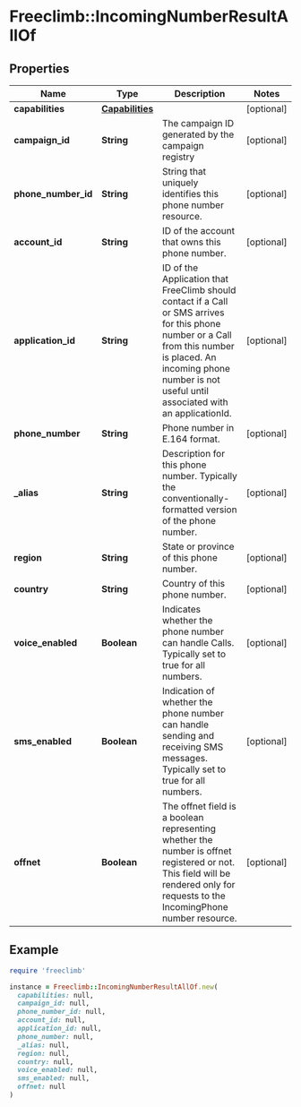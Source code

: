 # Freeclimb::IncomingNumberResultAllOf

## Properties

| Name | Type | Description | Notes |
| ---- | ---- | ----------- | ----- |
| **capabilities** | [**Capabilities**](Capabilities.md) |  | [optional] |
| **campaign_id** | **String** | The campaign ID generated by the campaign registry | [optional] |
| **phone_number_id** | **String** | String that uniquely identifies this phone number resource. | [optional] |
| **account_id** | **String** | ID of the account that owns this phone number. | [optional] |
| **application_id** | **String** | ID of the Application that FreeClimb should contact if a Call or SMS arrives for this phone number or a Call from this number is placed. An incoming phone number is not useful until associated with an applicationId. | [optional] |
| **phone_number** | **String** | Phone number in E.164 format. | [optional] |
| **_alias** | **String** | Description for this phone number. Typically the conventionally-formatted version of the phone number. | [optional] |
| **region** | **String** | State or province of this phone number. | [optional] |
| **country** | **String** | Country of this phone number. | [optional] |
| **voice_enabled** | **Boolean** | Indicates whether the phone number can handle Calls. Typically set to true for all numbers. | [optional] |
| **sms_enabled** | **Boolean** | Indication of whether the phone number can handle sending and receiving SMS messages. Typically set to true for all numbers. | [optional] |
| **offnet** | **Boolean** | The offnet field is a boolean representing whether the number is offnet registered or not. This field will be rendered only for requests to the IncomingPhone number resource. | [optional] |

## Example

```ruby
require 'freeclimb'

instance = Freeclimb::IncomingNumberResultAllOf.new(
  capabilities: null,
  campaign_id: null,
  phone_number_id: null,
  account_id: null,
  application_id: null,
  phone_number: null,
  _alias: null,
  region: null,
  country: null,
  voice_enabled: null,
  sms_enabled: null,
  offnet: null
)
```

